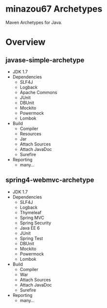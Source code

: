 minazou67 Archetypes
====================

Maven Archetypes for Java.

# Overview

## javase-simple-archetype
  * JDK 1.7
  * Dependencies
    * SLF4J
    * Logback
    * Apache Commons
    * JUnit
    * DBUnit
    * Mockito
    * Powermock
    * Lombok
  * Build
    * Compiler
    * Resources
    * Jar
    * Attach Sources
    * Attach JavaDoc
    * Surefire
  * Reporting
    * many…

## spring4-webmvc-archetype
  * JDK 1.7
  * Dependencies
    * SLF4J
    * Logback
    * Thymeleaf
    * Spring MVC
    * Spring Security
    * Java EE 6
    * JUnit
    * Spring Test
    * DBUnit
    * Mockito
    * Powermock
    * Lombok
  * Build
    * Compiler
    * War
    * Attach Sources
    * Attach JavaDoc
    * Surefire
  * Reporting
    * many…
